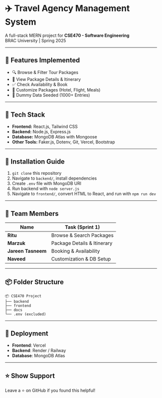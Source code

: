 # ✈️ Travel Agency Management System

A full-stack MERN project for **CSE470 - Software Engineering**  
BRAC University | Spring 2025

---

## 🌟 Features Implemented

- 🔍 Browse & Filter Tour Packages  
- 🧾 View Package Details & Itinerary  
- ✅ Check Availability & Book  
- 🎯 Customize Packages (Hotel, Flight, Meals)  
- 🧪 Dummy Data Seeded (1000+ Entries)

---

## 🧱 Tech Stack

- **Frontend:** React.js, Tailwind CSS  
- **Backend:** Node.js, Express.js  
- **Database:** MongoDB Atlas with Mongoose  
- **Other Tools:** Faker.js, Dotenv, Git, Vercel, Bootstrap

---

## 🔧 Installation Guide

1. `git clone` this repository  
2. Navigate to `backend/`, install dependencies  
3. Create `.env` file with MongoDB URI  
4. Run backend with `node server.js`  
5. Navigate to `frontend/`, convert HTML to React, and run with `npm run dev`

---

## 👥 Team Members

| Name               | Task   (Sprint 1)                       |
|--------------------|-------------------------------|
| **Ritu**           | Browse & Search Packages       |
| **Marzuk**         | Package Details & Itinerary    |
| **Jareen Tasneem** | Booking & Availability         |
| **Naveed**         | Customization & DB Setup       |

---

## 📦 Folder Structure

```
📦 CSE470 Project
├── backend
├── frontend
├── docs
└── .env (excluded)
```

---

## 🚀 Deployment

- **Frontend**: Vercel  
- **Backend**: Render / Railway  
- **Database**: MongoDB Atlas

---

## ⭐️ Show Support

Leave a ⭐ on GitHub if you found this helpful!

